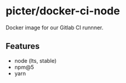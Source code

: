 # picter/docker-ci-node

Docker image for our Gitlab CI runnner.

## Features

* node (lts, stable)
* npm@5
* yarn

